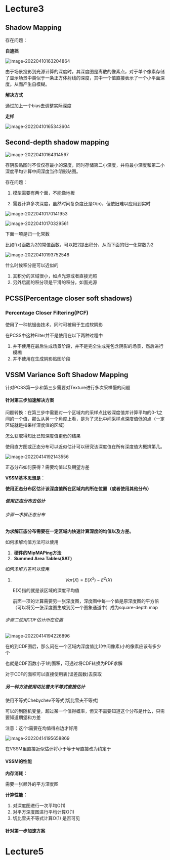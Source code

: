 # Lecture3

## Shadow Mapping

存在问题：

**自遮挡**

![image-20220410163204864](GAMES202/image-20220410163204864.png)

由于场景投影到光源计算的深度时，其深度图是离散的像素点，对于单个像素存储了显示场景中类似于一条正方体射线的深度，其中一个值直接表示了一个小平面深度。从而产生自模糊。

**解决方式**

通过加上一个bias去调整实际深度

**走样**

![image-20220410165343604](GAMES202/image-20220410165343604.png)

## Second-depth shadow mapping

![image-20220410164314567](GAMES202/image-20220410164314567.png)

存阴影贴图时不仅仅存最小的深度，同时存储第二小深度，并将最小深度和第二小深度平均计算中间深度当作阴影贴图。

存在问题：

1. 模型需要有两个面，不能像地板

2. 需要计算多次深度，虽然时间复杂度还是O(n)，但依旧难以应用到实时

   

![image-20220410170141953](GAMES202/image-20220410170141953.png)

![image-20220410170329561](GAMES202/image-20220410170329561.png)

下面一项是归一化常数

比如f(x)函数为2的常值函数，可以把2提出积分，从而下面的归一化常数为2

![image-20220410193752548](GAMES202/image-20220410193752548.png)

什么时候积分是可以近似的

1. 其积分的区域很小，如点光源或者直接光照
2. 另外后面的积分项是平滑的积分，如面光源

## PCSS(Percentage closer soft shadows)

### Percentage Closer Filtering(PCF)

使用了一种抗锯齿技术，同时可被用于生成软阴影

在PCSS中这种Filter并不是使用在以下两种过程中

1. 并不使用在最后生成场景阶段，并不是完全生成完包含阴影的场景，然后进行模糊
2. 并不使用在生成阴影贴图阶段



## VSSM Variance Soft Shadow Mapping

针对PCSS第一步和第三步需要对Texture进行多次采样慢的问题

#### 针对第三步加速解决方案

问题转换：在第三步中需要对一个区域内的采样点比较深度值并计算平均的0-1之间的一个值，那么从另一个角度上看，是为了求比中间采样点深度值低的点（一定区域就是指采样深度值的区域）

怎么获取得知比已知深度值更低的结果

使用直方图或正态分布可以近似估计可以研究该深度值在所有深度值大概排第几。

![image-20220414192143556](GAMES202/image-20220414192143556.png)

正态分布如何获得？需要均值以及期望方差

**VSSM基本思想是**：

​	**使用正态分布区估计该深度值所在区域内的所在位置（或者使用其他分布）**

##### 使用正态分布去估计

###### 步骤一求解正态分布

​	**为求解正态分布需要在一定区域内快速计算深度的均值以及方差。**

如何求解均值方法可以使用

1. ​	**硬件的MipMAPing方法**
2. ​	**Summed Area Tables(SAT)**

如何求解方差可以使用

1. $$
   Var(X)=E(X^2)-E^2(X)
   $$

   E(X)指的就是该区域的深度平均值

   前面一项的计算需要另一张深度图，深度图中每一个值是原深度图的平方倍（可以将另一张深度图生成到另一个图象通道中）成为square-depth map

   

###### 步骤二使用CDF估计所在位置

![image-20220414194226896](GAMES202/image-20220414194226896.png)

在的到CDF图后，那么问在一个区域内深度值比1(中间像素)小的像素应该有多少个

也就是CDF函数小于1的面积，可通过将CDF转换为PDF求解

对于CDF的面积可以直接使用表(误差函数)去获取



##### 另一种方法使用切比雪夫不等式直接估计

使用不等式Chebychev不等式(切比雪夫不等式)

可以的到随机变量，超过某一个值得概率，但又不需要知道这个分布是什么，只需要知道期望和方差

注意：这个t需要在均值得右边才好用

![image-20220414195658869](GAMES202/image-20220414195658869.png)

在VSSM里直接近似估计将小于等于号直接改为约定于

#### VSSM的性能

**内存消耗：**

需要一张额外的平方深度图

**计算性能：**

1. 对深度图进行一次平均O(1)
2. 对平方深度图进行平均计算O(1)
3. 切比雪夫不等式计算O(1) 是否可见

#### 针对第一步加速方案

# Lecture5

